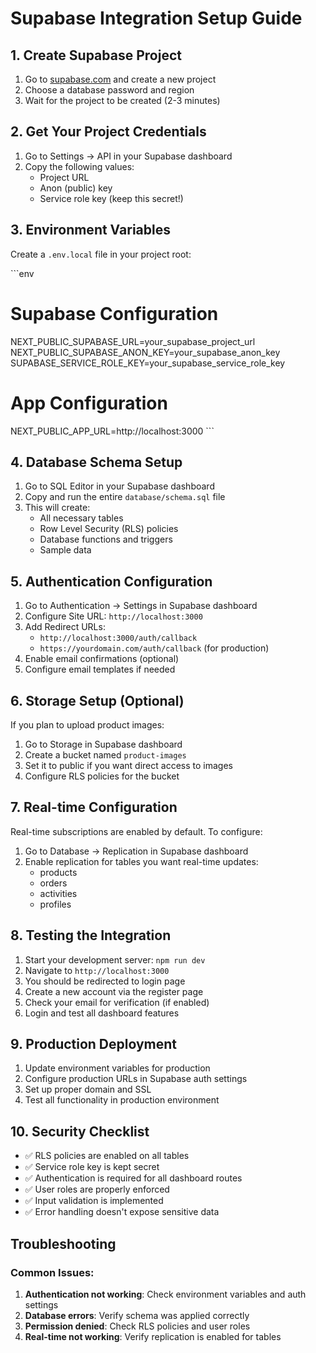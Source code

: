 # Supabase Integration Setup Guide

## 1. Create Supabase Project

1. Go to [supabase.com](https://supabase.com) and create a new project
2. Choose a database password and region
3. Wait for the project to be created (2-3 minutes)

## 2. Get Your Project Credentials

1. Go to Settings → API in your Supabase dashboard
2. Copy the following values:
   - Project URL
   - Anon (public) key
   - Service role key (keep this secret!)

## 3. Environment Variables

Create a `.env.local` file in your project root:

\`\`\`env
# Supabase Configuration
NEXT_PUBLIC_SUPABASE_URL=your_supabase_project_url
NEXT_PUBLIC_SUPABASE_ANON_KEY=your_supabase_anon_key
SUPABASE_SERVICE_ROLE_KEY=your_supabase_service_role_key

# App Configuration
NEXT_PUBLIC_APP_URL=http://localhost:3000
\`\`\`

## 4. Database Schema Setup

1. Go to SQL Editor in your Supabase dashboard
2. Copy and run the entire `database/schema.sql` file
3. This will create:
   - All necessary tables
   - Row Level Security (RLS) policies
   - Database functions and triggers
   - Sample data

## 5. Authentication Configuration

1. Go to Authentication → Settings in Supabase dashboard
2. Configure Site URL: `http://localhost:3000`
3. Add Redirect URLs:
   - `http://localhost:3000/auth/callback`
   - `https://yourdomain.com/auth/callback` (for production)
4. Enable email confirmations (optional)
5. Configure email templates if needed

## 6. Storage Setup (Optional)

If you plan to upload product images:

1. Go to Storage in Supabase dashboard
2. Create a bucket named `product-images`
3. Set it to public if you want direct access to images
4. Configure RLS policies for the bucket

## 7. Real-time Configuration

Real-time subscriptions are enabled by default. To configure:

1. Go to Database → Replication in Supabase dashboard
2. Enable replication for tables you want real-time updates:
   - products
   - orders
   - activities
   - profiles

## 8. Testing the Integration

1. Start your development server: `npm run dev`
2. Navigate to `http://localhost:3000`
3. You should be redirected to login page
4. Create a new account via the register page
5. Check your email for verification (if enabled)
6. Login and test all dashboard features

## 9. Production Deployment

1. Update environment variables for production
2. Configure production URLs in Supabase auth settings
3. Set up proper domain and SSL
4. Test all functionality in production environment

## 10. Security Checklist

- ✅ RLS policies are enabled on all tables
- ✅ Service role key is kept secret
- ✅ Authentication is required for all dashboard routes
- ✅ User roles are properly enforced
- ✅ Input validation is implemented
- ✅ Error handling doesn't expose sensitive data

## Troubleshooting

### Common Issues:

1. **Authentication not working**: Check environment variables and auth settings
2. **Database errors**: Verify schema was applied correctly
3. **Permission denied**: Check RLS policies and user roles
4. **Real-time not working**: Verify replication is enabled for tables
